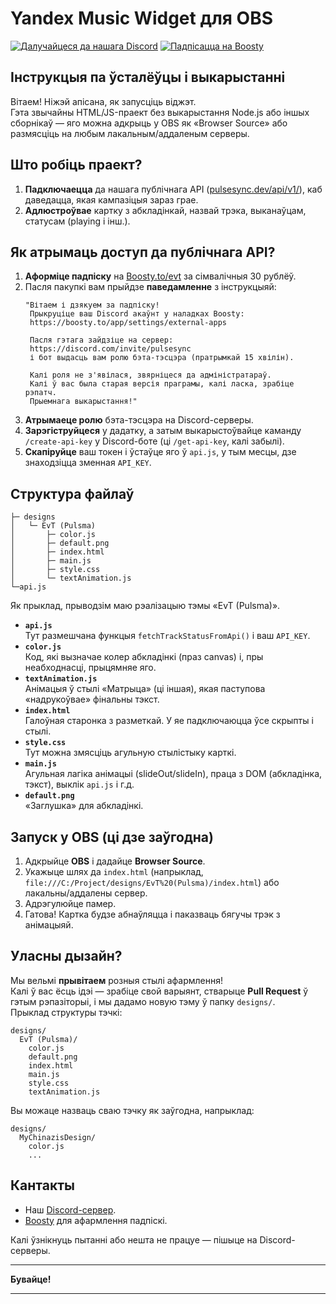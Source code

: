 # Yandex Music Widget для OBS

[![Далучайцеся да нашага Discord](https://img.shields.io/discord/1227552882744754267?label=Discord&logo=discord&logoColor=white&style=for-the-badge)](https://discord.com/invite/pulsesync)
[![Падпісацца на Boosty](https://img.shields.io/badge/Boosty-Subscribe-orange?style=for-the-badge)](https://boosty.to/evt)

## Інструкцыя па ўсталёўцы і выкарыстанні

Вітаем! Ніжэй апісана, як запусціць віджэт.  
Гэта звычайны HTML/JS-праект без выкарыстання Node.js або іншых сборнікаў — яго можна адкрыць у OBS як «Browser Source» або размясціць на любым лакальным/аддаленым серверы.

## Што робіць праект?

1. **Падключаецца** да нашага публічнага API ([pulsesync.dev/api/v1/](https://ru-node-1.pulsesync.dev/api/v1/)), каб даведацца, якая кампазіцыя зараз грае.  
2. **Адлюстроўвае** картку з абкладінкай, назвай трэка, выканаўцам, статусам (playing і інш.).

## Як атрымаць доступ да публічнага API?

1. **Аформіце падпіску** на [Boosty.to/evt](https://boosty.to/evt) за сімвалічныя 30 рублёў.  
2. Пасля пакупкі вам прыйдзе **паведамленне** з інструкцыяй:
   ```text
   "Вітаем і дзякуем за падпіску!
    Прыкруціце ваш Discord акаўнт у наладках Boosty:
    https://boosty.to/app/settings/external-apps
    
    Пасля гэтага зайдзіце на сервер:
    https://discord.com/invite/pulsesync
    і бот выдасць вам ролю бэта-тэсцэра (пратрымкай 15 хвілін).
    
    Калі роля не з'явілася, звярніцеся да адміністратараў.
    Калі ў вас была старая версія праграмы, калі ласка, зрабіце рэпатч.
    Прыемнага выкарыстання!"
   ```
3. **Атрымаеце ролю** бэта-тэсцэра на Discord-серверы.
4. **Зарэгіструйцеся** у дадатку, а затым выкарыстоўвайце каманду `/create-api-key` у Discord-боте (ці `/get-api-key`, калі забылі).
5. **Скапіруйце** ваш токен і ўстаўце яго ў `api.js`, у тым месцы, дзе знаходзіцца зменная `API_KEY`.

## Структура файлаў

```
├─ designs
│   └─ EvT (Pulsma)
│       ├─ color.js
│       ├─ default.png
│       ├─ index.html
│       ├─ main.js
│       ├─ style.css
│       └─ textAnimation.js
└─api.js
```

Як прыклад, прыводзім маю рэалізацыю тэмы «EvT (Pulsma)».

- **`api.js`**  
  Тут размешчана функцыя `fetchTrackStatusFromApi()` і ваш `API_KEY`.  
- **`color.js`**  
  Код, які вызначае колер абкладінкі (праз canvas) і, пры неабходнасці, прыцямняе яго.  
- **`textAnimation.js`**  
  Анімацыя ў стылі «Матрыца» (ці іншая), якая паступова «надрукоўвае» фінальны тэкст.  
- **`index.html`**  
  Галоўная старонка з разметкай. У яе падключаюцца ўсе скрыпты і стылі.  
- **`style.css`**  
  Тут можна змясціць агульную стылістыку карткі.  
- **`main.js`**  
  Агульная лагіка анімацыі (slideOut/slideIn), праца з DOM (абкладінка, тэкст), выклік `api.js` і г.д.  
- **`default.png`**  
  «Заглушка» для абкладінкі.

## Запуск у OBS (ці дзе заўгодна)

1. Адкрыйце **OBS** і дадайце **Browser Source**.  
2. Укажыце шлях да `index.html` (напрыклад, `file:///C:/Project/designs/EvT%20(Pulsma)/index.html`) або лакальны/аддалены сервер.  
3. Адрэгулюйце памер.  
4. Гатова! Картка будзе абнаўляцца і паказваць бягучы трэк з анімацыяй.

## Уласны дызайн?

Мы вельмі **прывітаем** розныя стылі афармлення!  
Калі ў вас ёсць ідэі — зрабіце свой варыянт, стварыце **Pull Request** ў гэтым рэпазіторыі, і мы дадамо новую тэму ў папку `designs/`.  
Прыклад структуры тэчкі:  
```
designs/
  EvT (Pulsma)/
    color.js
    default.png
    index.html
    main.js
    style.css
    textAnimation.js
```
Вы можаце назваць сваю тэчку як заўгодна, напрыклад:  
```
designs/
  MyChinazisDesign/
    color.js
    ...
```

## Кантакты

- Наш [Discord-сервер](https://discord.com/invite/pulsesync).  
- [Boosty](https://boosty.to/evt) для афармлення падпіскі.  

Калі ўзнікнуць пытанні або нешта не працуе — пішыце на Discord-серверы.

---
**Бувайце!**

---